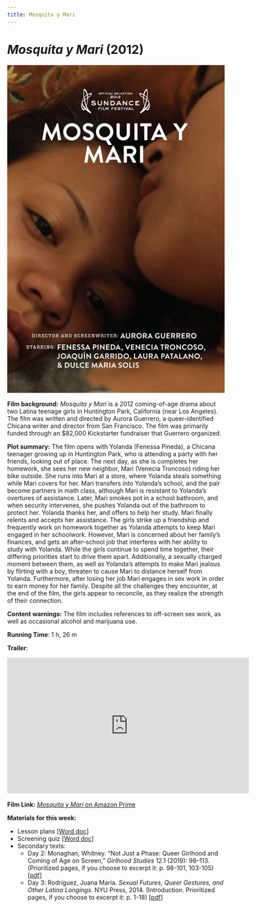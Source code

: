 ```yaml
---
title: Mosquita y Mari
---
```


# *Mosquita y Mari* (2012)

<a href="/modules/unit 2: drama/mosquitamari.jpg">
<img src="/modules/unit 2: drama/mosquitamari.jpg" class="poster">
</a>

**Film background:** *Mosquita y Mari* is a 2012 coming-of-age drama about two Latina teenage girls in Huntington Park, California (near Los Angeles). The film was written and directed by Aurora Guerrero, a queer-identified Chicana writer and director from San Francisco.  The film was primarily funded through an $82,000 Kickstarter fundraiser that Guerrero organized.

**Plot summary:** The film opens with Yolanda (Fenessa Pineda), a Chicana teenager growing up in Huntington Park, who is attending a party with her friends, looking out of place. The next day, as she is completes her homework, she sees her new neighbor, Mari (Venecia Troncoso) riding her bike outside. She runs into Mari at a store, where Yolanda steals something while Mari covers for her. Mari transfers into Yolanda’s school, and the pair become partners in math class, although Mari is resistant to Yolanda’s overtures of assistance. Later, Mari smokes pot in a school bathroom, and when security intervenes, she pushes Yolanda out of the bathroom to protect her. Yolanda thanks her, and offers to help her study. Mari finally relents and accepts her assistance. The girls strike up a friendship and frequently work on homework together as Yolanda attempts to keep Mari engaged in her schoolwork. However, Mari is concerned about her family’s finances, and gets an after-school job that interferes with her ability to study with Yolanda. While the girls continue to spend time together, their differing priorities start to drive them apart. Additionally, a sexually charged moment between them, as well as Yolanda’s attempts to make Mari jealous by flirting with a boy, threaten to cause Mari to distance herself from Yolanda. Furthermore, after losing her job Mari engages in sex work in order to earn money for her family. Despite all the challenges they encounter, at the end of the film, the girls appear to reconcile, as they realize the strength of their connection.

**Content warnings:** The film includes references to off-screen sex work, as well as occasional alcohol and marijuana use.

**Running Time**: 1 h, 26 m

**Trailer**:
<div class="video-container">
<iframe width="560" height="315" src="https://www.youtube.com/embed/GUaDJ5omP3Y" frameborder="0" allow="accelerometer; autoplay; clipboard-write; encrypted-media; gyroscope; picture-in-picture" allowfullscreen></iframe>
</div>

**Film Link:** [*Mosquita y Mari* on Amazon Prime](https://www.amazon.com/Mosquita-y-Mari-Fenessa-Pineda/dp/B08BBLTTDL/ref=tmm_aiv_swatch_0?_encoding=UTF8&qid=&sr=)

**Materials for this week:**
* Lesson plans [<a href="/modules/unit 2: drama/Mosquita y Mari LP.docx" download>Word doc</a>]
* Screening quiz [<a href="/modules/unit 2: drama/Mosquita y Mari Quiz.docx"  download>Word doc</a>]
*	Secondary texts:
    * Day 2: Monaghan, Whitney. “Not Just a Phase: Queer Girlhood and Coming of Age on Screen,” *Girlhood Studies* 12.1 (2019): 98–113. (Prioritized pages, if you choose to excerpt it: p. 98-101, 103-105) [<a href="/modules/unit 2: drama/Day 2 Reading - Monaghan.pdf" download>pdf</a>]
    * Day 3: Rodríguez, Juana María. *Sexual Futures, Queer Gestures, and Other Latina Longings.* NYU Press, 2014. (Introduction. Prioritized pages, if you choose to excerpt it: p. 1-18) [<a href="/modules/unit 2: drama/Day 3 Reading - Rodriguez.pdf" download>pdf</a>]
